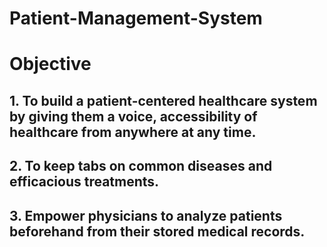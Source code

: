 # Patient-Management-System

# Objective

## 1. To build a patient-centered healthcare system by giving them a voice, accessibility of healthcare from anywhere at any time.
## 2. To keep tabs on common diseases and efficacious treatments.
## 3. Empower physicians to analyze patients beforehand from their stored medical records.
